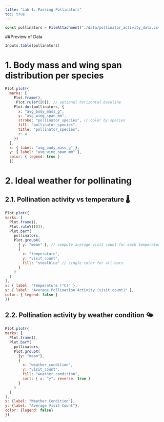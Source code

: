 ```yaml
---
title: "Lab 1: Passing Pollinators"
toc: true
---
```


```js
const pollinators = FileAttachment("./data/pollinator_activity_data.csv").csv({ typed: true })
```
##Preview of Data
```js
Inputs.table(pollinators)
```

# 1. Body mass and wing span distribution per species

```js
Plot.plot({
  marks: [
    Plot.frame(),
     Plot.ruleY([0]), // optional horizontal baseline
    Plot.dot(pollinators, {
      x: "avg_body_mass_g",
      y: "avg_wing_span_mm",
      stroke: "pollinator_species", // color by species
      fill: "pollinator_species",
      title: "pollinator_species",
      r: 4
    })
  ],
  x: { label: "avg_body_mass_g" },
  y: { label: "avg_wing_span_mm" },
  color: { legend: true }
  })
  ```


  # 2. Ideal weather for pollinating 


  ## 2.1. Pollination activity vs temperature 🌡️


  ```js
  Plot.plot({
  marks: [
    Plot.frame(),
    Plot.ruleY([0]),
    Plot.barY(
      pollinators,
      Plot.groupX(
        { y: "mean" }, // compute average visit count for each temperature
        {
          x: "temperature",
          y: "visit_count",
          fill: "steelblue" // single color for all bars
        }
      )
    )
  ],
  x: { label: "Temperature (°C)" },
  y: { label: "Average Pollination Activity (visit count)" },
  color: { legend: false }
})
```


  <!-- ```js
  Plot.plot({
  marks: [
    Plot.ruleY([0]),
    Plot.dot(pollinators, {
      x: "temperature",
      y: "visit_count",
      stroke: "pollinator_species",
      fill: "pollinator_species", //this is our obstract value z
      r: 4
    }),
    Plot.lineY(
      Plot.groupX(
        {y: "mean"},
        {
          x: "temperature",
          y: "visit_count",
          stroke: "pollinator_species"
        }
      )
    )
  ],
  x: {label: "Temperature (°C)"},
  y: {label: "Pollination Activity (visit count)"},
  color: {legend: true}
})
  ``` -->


  ## 2.2. Pollination activity by weather condition 🌤️
  ```js
  Plot.plot({
  marks: [
    Plot.frame(),
    Plot.barY(
      pollinators,
      Plot.groupX(
        {y: "mean"},
        {
          x: "weather_condition",
          y: "visit_count",
          fill: "weather_condition",
          sort: { x: "y", reverse: true }
        }
      )
    )
  ],
  x: {label: "Weather Condition"},
  y: {label: "Average Visit Count"},
  color: {legend: false}
})
  ```